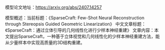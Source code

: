 模型论文地址：https://arxiv.org/abs/2407.14257

模型概述：当前标题：《SparseCraft: Few-Shot Neural Reconstruction through Stereopsis Guided Geometric Linearization》
中文文章标题：《SparseCraft：通过立体引导的几何线性化进行少样本神经重建》
文章内容：本文提出SparseCraft，一种基于立体视觉和几何线性化的少样本神经重建方法，能从少量样本中实现高质量的3D结构重建。
